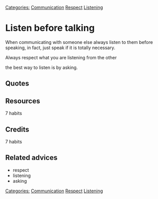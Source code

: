 [Categories:](../Categories/index.md) [Communication](../Categories/Communication.md) [Respect](../Categories/Respect.md) [Listening](../Categories/Listening.md)
# Listen before talking

When communicating with someone else always listen to them before speaking, in fact, just speak if it is totally necessary.

Always respect what you are listening from the other

the best way to listen is by asking.


## Quotes

## Resources

7 habits

## Credits

7 habits

## Related advices

- respect
- listening
- asking

[Categories:](../Categories/index.md) [Communication](../Categories/Communication.md) [Respect](../Categories/Respect.md) [Listening](../Categories/Listening.md)